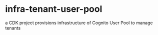 # infra-tenant-user-pool
a CDK project provisions infrastructure of Cognito User Pool to manage tenants
